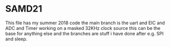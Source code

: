 # SAMD21
This file has my summer 2018 code the main branch is the uart and EIC and ADC and Timer working on a masked 32KHz clock source this can be the base for anything else and the branches are stuff i have done after e.g. SPI and sleep.
